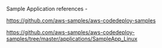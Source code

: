 Sample Application references -

https://github.com/aws-samples/aws-codedeploy-samples

https://github.com/aws-samples/aws-codedeploy-samples/tree/master/applications/SampleApp_Linux